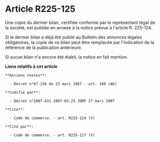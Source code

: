 # Article R225-125

Une copie du dernier bilan, certifiée conforme par le représentant légal de la société, est publiée en annexe à la notice
prévue à l'article R. 225-124.

Si le dernier bilan a déjà été publié au Bulletin des annonces légales obligatoires, la copie de ce bilan peut être remplacée
par l'indication de la référence de la publication antérieure.

Si aucun bilan n'a encore été établi, la notice en fait mention.

**Liens relatifs à cet article**

	**Anciens textes**:

	  - Décret n°67-236 du 23 mars 1967 - art. 160 (Ab)

	**Codifié par**:

	  - Décret n°2007-431 2007-03-25 JORF 27 mars 2007

	**Cite**:

	  - Code de commerce. - art. R225-124 (V)

	**Cité par**:

	  - Code de commerce. - art. R225-127 (V)
